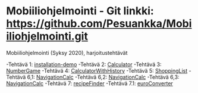 # Mobiiliohjelmointi - Git linkki: https://github.com/Pesuankka/Mobiiliohjelmointi.git

Mobiiliohjelmointi (Syksy 2020), harjoitustehtävät

-Tehtävä 1: [installation-demo](/installation-demo/App.js)
-Tehtävä 2: [Calculator](CalculatorTehtava/App.js)
-Tehtävä 3: [NumberGame](numberGame/App.js)
-Tehtävä 4: [CalculatorWithHistory](CalculatorHistory/App.js)
-Tehtävä 5: [ShoppingList](shoppingList/App.js)
-Tehtävä 6,1: [NavigationCalc](/navCalcHist/App.js)
-Tehtävä 6,2: [NavigationCalc](/navCalcHist/Calculator.js)
-Tehtävä 6,3: [NavigationCalc](/navCalcHist/History.js)
-Tehtävä 7: [recipeFinder](/recipeFinder/App.js)
-Tehtävä 7.1: [euroConverter](/euroConverter/App.js)


